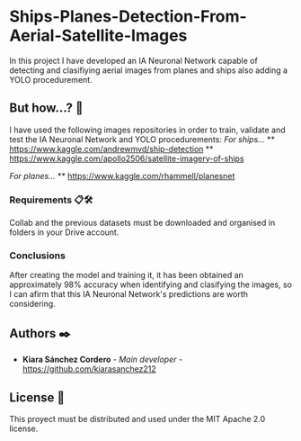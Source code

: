 # Ships-Planes-Detection-From-Aerial-Satellite-Images

In this project I have developed an IA Neuronal Network capable of detecting and clasifiying aerial images from planes and ships also adding a YOLO procedurement.


## But how...? 🚀

I have used the following images repositories in order to train, validate and test the IA Neuronal Network and YOLO procedurements:
*For ships...*
**	https://www.kaggle.com/andrewmvd/ship-detection
**	https://www.kaggle.com/apollo2506/satellite-imagery-of-ships

*For planes...*
**	https://www.kaggle.com/rhammell/planesnet


### Requirements 📋🛠️

Collab and the previous datasets must be downloaded and organised in folders in your Drive account.


### Conclusions 

After creating the model and training it, it has been obtained an approximately 98% accuracy when identifying and clasifying the images, so I can afirm that this IA Neuronal Network's predictions are worth considering.
 

## Authors ✒️

* **Kiara Sánchez Cordero** - *Main developer* - https://github.com/kiarasanchez212


## License 📄

This proyect must be distributed and used under the MIT Apache 2.0 license.
